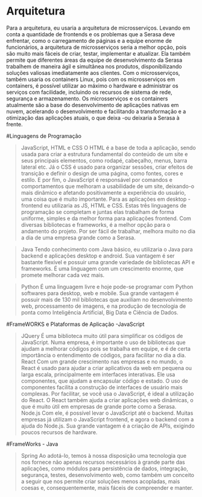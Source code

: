 # Arquitetura
Para a arquitetura, eu usaria a arquitetura de microsserviços. Levando em conta a quantidade de frontends e os problemas que a Serasa deve enfrentar, como o carregamento de páginas e a equipe enorme de funcionários, a arquitetura de microsserviços seria a melhor opção, pois são muito mais fáceis de criar, testar, implementar e atualizar. Ela também permite que diferentes áreas da equipe de desenvolvimento da Serasa trabalhem de maneira ágil e simultânea nos produtos, disponibilizando soluções valiosas imediatamente aos clientes. Com o microsserviços, também usaria os containers Linux, pois com os microsserviços em containers, é possível utilizar ao máximo o hardware e administrar os serviços com facilidade, incluindo os recursos de sistema de rede, segurança e armazenamento. Os microsserviços e os containers atualmente são a base do desenvolvimento de aplicações nativas em nuvem, acelerando o desenvolvimento e facilitando a transformação e a otimização das aplicações atuais, o que deixa -ou deixaria a Serasa à frente.

#Linguagens de Programação
>JavaScript, HTML e CSS
O HTML é a base de toda a aplicação, sendo usada para criar a estrutura fundamental do conteúdo de um site e seus principais elementos, como rodapé, cabeçalho, menus, barra lateral etc. Já o CSS é usado para organizar sessões, criar efeitos de transição e definir o design de uma página, como fontes, cores e estilo. E por fim, o JavaScript é responsável por comandos e comportamentos que melhoram a usabilidade de um site, deixando-o mais dinâmico e afetando positivamente a experiência do usuário, uma coisa que é muito importante. Para as aplicações em desktop -frontend eu utilizaria as JS, HTML e CSS. Estas três linguagens de programação se completam e juntas elas trabalham de forma uniforme, simples e da melhor forma para aplicações frontend. Com diversas bibliotecas e frameworks, é a melhor opção para o andamento do projeto. Por ser fácil de trabalhar, melhora muito no dia a dia de uma empresa grande como a Serasa.

>Java
Tendo conhecimento com Java básico, eu utilizaria o Java para backend e aplicações desktop e android. Sua vantagem é ser bastante flexível e possuir uma grande variedade de bibliotecas API e frameworks. É uma linguagem com um crescimento enorme, que promete melhorar cada vez mais.

>Python
>É uma linguagem livre e hoje pode-se programar com Python softwares para desktop, web e mobile. Sua grande vantagem é possuir mais de 130 mil bibliotecas que auxiliam no desenvolvimento web, processamento de imagens, e na produção de tecnologia de ponta como Inteligência Artificial, Big Data e Ciência de Dados. 

#FrameWORKS e Plataformas de Aplicação -JavaScript
>JQuery
É uma biblioteca muito útil para simplificar os códigos de JavaScript. Numa empresa, é importante o uso de bibliotecas que ajudam a melhorar códigos pois se trabalha em equipe, e é de certa importância o entendimento de códigos, para facilitar no dia a dia.
>React
Com um grande crescimento nas empresas e no mundo, o React é usado para ajudar a criar aplicativos da web em pequena ou larga escala, principalmente em interfaces interativas.
Ele usa componentes, que ajudam a encapsular código e estado. O uso de componentes facilita a construção de interfaces de usuário mais complexas. Por facilitar, se você usa o JavaScript, é ideal a utilização do React. O React também ajuda a criar aplicações web dinâmicas, o que é muito útil em empresas de grande porte como a Serasa.
>Node.js
Com ele, é possível levar o JavaScript até o backend. Muitas empresas já utilizam o JavaScript frontend, e agora o backend com a ajuda do Node.js. Sua grande vantagem é a criação de APIs, exigindo poucos recursos de hardware. 

#FrameWorks - Java
>Spring
Ao adotá-lo, temos à nossa disposição uma tecnologia que nos fornece não apenas recursos necessários à grande parte das aplicações, como módulos para persistência de dados, integração, segurança, testes, desenvolvimento web, como também um conceito a seguir que nos permite criar soluções menos acopladas, mais coesas e, consequentemente, mais fáceis de compreender e manter.
